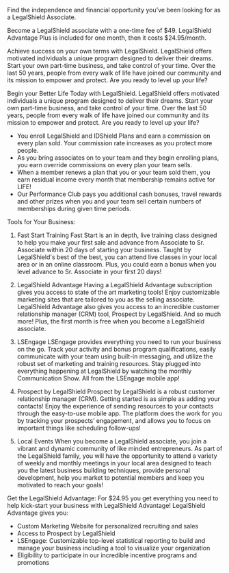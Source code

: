 Find the independence and financial opportunity you’ve been looking for as a LegalShield Associate.

Become a LegalShield associate with a one-time fee of $49. LegalShield Advantage Plus is included for one month, then it costs $24.95/month.

Achieve success on your own terms with LegalShield. LegalShield offers motivated individuals a unique program designed to deliver their dreams. Start your own part-time business, and take control of your time. Over the last 50 years, people from every walk of life have joined our community and its mission to empower and protect. Are you ready to level up your life?

Begin your Better Life Today with LegalShield. LegalShield offers motivated individuals a unique program designed to deliver their dreams. Start your own part-time business, and take control of your time. Over the last 50 years, people from every walk of life have joined our community and its mission to empower and protect. Are you ready to level up your life?
- You enroll LegalShield and IDShield Plans and earn a commission on every plan sold. Your commission rate increases as you protect more people.
- As you bring associates on to your team and they begin enrolling plans, you earn override commissions on every plan your team sells.
- When a member renews a plan that you or your team sold them, you earn residual income every month that membership remains active for LIFE!
- Our Performance Club pays you additional cash bonuses, travel rewards and other prizes when you and your team sell certain numbers of memberships during given time periods.

Tools for Your Business:

1. Fast Start Training
Fast Start is an in depth, live training class designed to help you make your first sale and advance from Associate to Sr. Associate within 20 days of starting your business. Taught by LegalShield's best of the best, you can attend live classes in your local area or in an online classroom. Plus, you could earn a bonus when you level advance to Sr. Associate in your first 20 days!

2. LegalShield Advantage
Having a LegalShield Advantage subscription gives you access to state of the art marketing tools! Enjoy customizable marketing sites that are tailored to you as the selling associate. LegalShield Advantage also gives you access to an incredible customer relationship manager (CRM) tool, Prospect by LegalShield. And so much more! Plus, the first month is free when you become a LegalShield associate.

3. LSEngage
LSEngage provides everything you need to run your business on the go. Track your activity and bonus program qualifications, easily communicate with your team using built-in messaging, and utilize the robust set of marketing and training resources. Stay plugged into everything happening at LegalShield by watching the monthly Communication Show. All from the LSEngage mobile app!

4. Prospect by LegalShield
Prospect by LegalShield is a robust customer relationship manager (CRM). Getting started is as simple as adding your contacts! Enjoy the experience of sending resources to your contacts through the easy-to-use mobile app. The platform does the work for you by tracking your prospects’ engagement, and allows you to focus on important things like scheduling follow-ups!

5. Local Events
When you become a LegalShield associate, you join a vibrant and dynamic community of like minded entrepreneurs. As part of the LegalShield family, you will have the opportunity to attend a variety of weekly and monthly meetings in your local area designed to teach you the latest business building techniques, provide personal development, help you market to potential members and keep you motivated to reach your goals!

Get the LegalShield Advantage:
For $24.95 you get everything you need to help kick-start your business with LegalShield Advantage! LegalShield Advantage gives you:
- Custom Marketing Website for personalized recruiting and sales
- Access to Prospect by LegalShield
- LSEngage: Customizable top-level statistical reporting to build and manage your business including a tool to visualize your organization
- Eligibility to participate in our incredible incentive programs and promotions